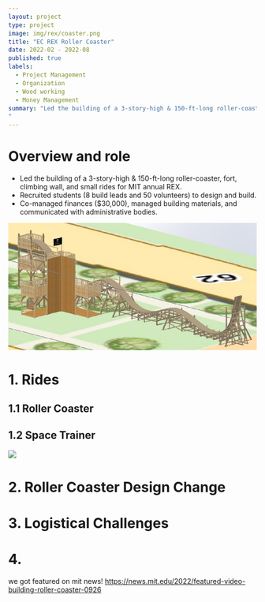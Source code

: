 ```yaml
---
layout: project
type: project
image: img/rex/coaster.png
title: "EC REX Roller Coaster"
date: 2022-02 - 2022-08
published: true
labels:
  - Project Management
  - Organization
  - Wood working
  - Money Management
summary: "Led the building of a 3-story-high & 150-ft-long roller-coaster, fort, climbing wall, and small rides for MIT annual REX. Recruited students (8 build leads and 50 volunteers) to design and build. Co-managed finances ($30,000), managed building materials, and communicated with administrative bodies.
"
---
```

# Overview and role

- Led the building of a 3-story-high & 150-ft-long roller-coaster, fort, climbing wall, and small rides for MIT annual REX.
- Recruited students (8 build leads and 50 volunteers) to design and build.
- Co-managed finances ($30,000), managed building materials, and communicated with administrative bodies.
<div class="rounded float-end p-4">
    <img width="600px" src="../img/rex/coaster.png" class="img-thumbnail" >
</div>

# 1. Rides
## 1.1 Roller Coaster
## 1.2 Space Trainer

<div class="text-center p-4">
  <img width="600px" src="../img/yoyo/overview.pg" class="img-thumbnail" >
</div>

# 2. Roller Coaster Design Change

# 3. Logistical Challenges
# 4. 
we got featured on mit news!
https://news.mit.edu/2022/featured-video-building-roller-coaster-0926
